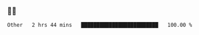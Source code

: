 ### 👨‍💻

<!--START_SECTION:waka-->

```text
Other   2 hrs 44 mins   █████████████████████████   100.00 %
```

<!--END_SECTION:waka-->
